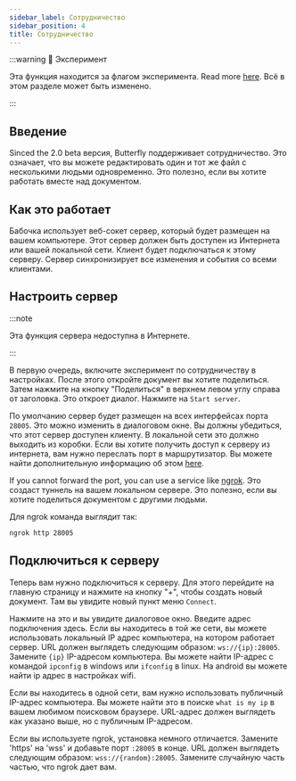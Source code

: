 ```yaml
---
sidebar_label: Сотрудничество
sidebar_position: 4
title: Сотрудничество
---
```


:::warning 🧪 Эксперимент

Эта функция находится за флагом эксперимента. Read more [here](/nightly#experiments).
Всё в этом разделе может быть изменено.

:::

## Введение

Sinced the 2.0 beta версия, Butterfly поддерживает сотрудничество. Это означает, что вы можете редактировать один и тот же файл с несколькими людьми одновременно. Это полезно, если вы хотите работать вместе над документом.

## Как это работает

Бабочка использует веб-сокет сервер, который будет размещен на вашем компьютере. Этот сервер должен быть доступен из Интернета или вашей локальной сети. Клиент будет подключаться к этому серверу. Сервер синхронизирует все изменения и события со всеми клиентами.

## Настроить сервер

:::note

Эта функция сервера недоступна в Интернете.

:::

В первую очередь, включите эксперимент по сотрудничеству в настройках. После этого откройте документ вы хотите поделиться. Затем нажмите на кнопку "Поделиться" в верхнем левом углу справа от заголовка. Это откроет диалог. Нажмите на `Start server`.

По умолчанию сервер будет размещен на всех интерфейсах порта `28005`. Это можно изменить в диалоговом окне. Вы должны убедиться, что этот сервер доступен клиенту.
В локальной сети это должно выходить из коробки. Если вы хотите получить доступ к серверу из интернета, вам нужно переслать порт в маршрутизатор. Вы можете найти дополнительную информацию об этом [here](https://en.wikipedia.org/wiki/Port_forwarding/).

If you cannot forward the port, you can use a service like [ngrok](https://ngrok.com/). Это создаст туннель на вашем локальном сервере. Это полезно, если вы хотите поделиться документом с другими людьми.

Для ngrok команда выглядит так:

```bash
ngrok http 28005
```

## Подключиться к серверу

Теперь вам нужно подключиться к серверу. Для этого перейдите на главную страницу и нажмите на кнопку "+", чтобы создать новый документ. Там вы увидите новый пункт меню `Connect`.

Нажмите на это и вы увидите диалоговое окно. Введите адрес подключения здесь.
Если вы находитесь в той же сети, вы можете использовать локальный IP адрес компьютера, на котором работает сервер.
URL должен выглядеть следующим образом: `ws://{ip}:28005`. Замените `{ip}` IP-адресом компьютера. Вы можете найти IP-адрес с командой `ipconfig` в windows или `ifconfig` в linux. На android вы можете найти ip адрес в настройках wifi.

Если вы находитесь в одной сети, вам нужно использовать публичный IP-адрес компьютера. Вы можете найти это в поиске `what is my ip` в вашем любимом поисковом браузере. URL-адрес должен выглядеть как указано выше, но с публичным IP-адресом.

Если вы используете ngrok, установка немного отличается. Замените 'https' на 'wss' и добавьте порт `:28005` в конце. URL должен выглядеть следующим образом: `wss://{random}:28005`. Замените случайную часть частью, что ngrok дает вам.
